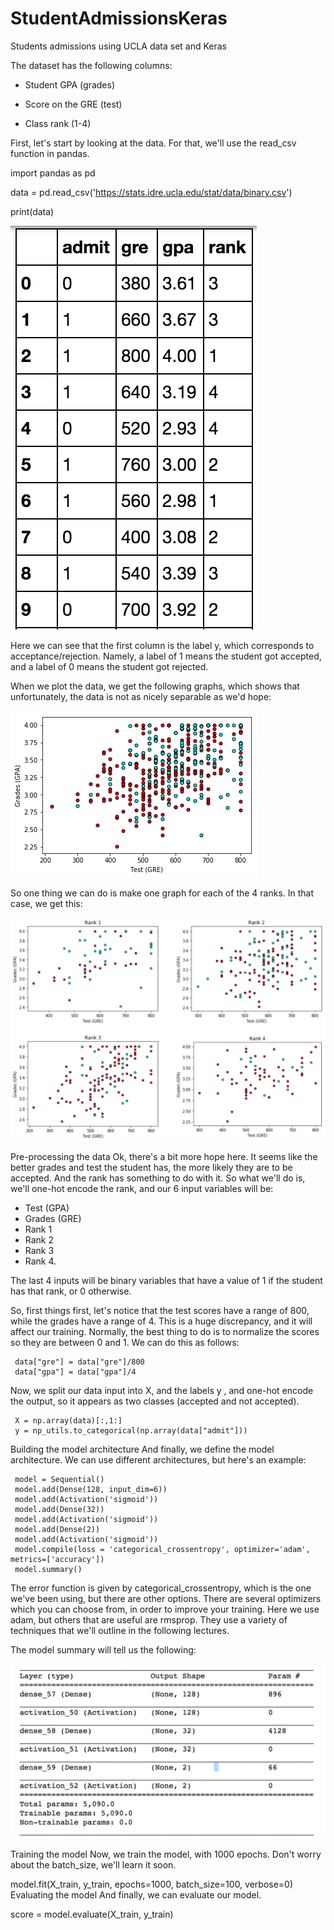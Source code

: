 # StudentAdmissionsKeras
Students admissions using UCLA data set and Keras

The dataset has the following columns:

- Student GPA (grades)

- Score on the GRE (test)

- Class rank (1-4)


[image1]: ./examples/data.png "Visualization"
[image2]: ./examples/student-acceptance.png "Visualization"
[image3]: ./examples/all-ranks.png "Visualization"
[image4]: ./examples/summary.png "Visualization"

First, let's start by looking at the data. For that, we'll use the read_csv function in pandas.

import pandas as pd

data = pd.read_csv('https://stats.idre.ucla.edu/stat/data/binary.csv')

print(data)

![alt text][image1]

Here we can see that the first column is the label y, which corresponds to acceptance/rejection. Namely, a label of 1 means the student got accepted, and a label of 0 means the student got rejected.

When we plot the data, we get the following graphs, which shows that unfortunately, the data is not as nicely separable as we'd hope:

![alt text][image2]

So one thing we can do is make one graph for each of the 4 ranks. In that case, we get this:

![alt text][image3]

Pre-processing the data
Ok, there's a bit more hope here. It seems like the better grades and test the student has, the more likely they are to be accepted. And the rank has something to do with it. So what we'll do is, we'll one-hot encode the rank, and our 6 input variables will be:

- Test (GPA)
- Grades (GRE)
- Rank 1
- Rank 2
- Rank 3
- Rank 4.

The last 4 inputs will be binary variables that have a value of 1 if the student has that rank, or 0 otherwise.

So, first things first, let's notice that the test scores have a range of 800, while the grades have a range of 4. This is a huge discrepancy, and it will affect our training. Normally, the best thing to do is to normalize the scores so they are between 0 and 1. We can do this as follows:

```
 data["gre"] = data["gre"]/800
 data["gpa"] = data["gpa"]/4
```

Now, we split our data input into X, and the labels y , and one-hot encode the output, so it appears as two classes (accepted and not accepted).

```
 X = np.array(data)[:,1:]
 y = np_utils.to_categorical(np.array(data["admit"]))
```
 
Building the model architecture
And finally, we define the model architecture. We can use different architectures, but here's an example:

```
 model = Sequential()
 model.add(Dense(128, input_dim=6))
 model.add(Activation('sigmoid'))
 model.add(Dense(32))
 model.add(Activation('sigmoid'))
 model.add(Dense(2))
 model.add(Activation('sigmoid'))
 model.compile(loss = 'categorical_crossentropy', optimizer='adam', metrics=['accuracy'])
 model.summary()
```

The error function is given by categorical_crossentropy, which is the one we've been using, but there are other options. There are several optimizers which you can choose from, in order to improve your training. Here we use adam, but others that are useful are rmsprop. They use a variety of techniques that we'll outline in the following lectures.

The model summary will tell us the following:

![alt text][image4]

Training the model
Now, we train the model, with 1000 epochs. Don't worry about the batch_size, we'll learn it soon.

model.fit(X_train, y_train, epochs=1000, batch_size=100, verbose=0)
Evaluating the model
And finally, we can evaluate our model.

 score = model.evaluate(X_train, y_train)
